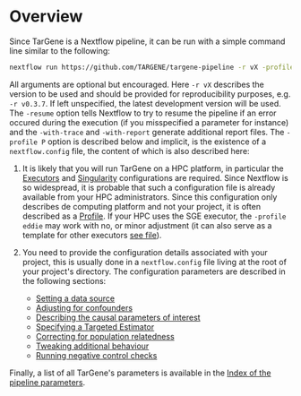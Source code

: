 # Overview

Since TarGene is a Nextflow pipeline, it can be run with a simple command line similar to the following:

```bash
nextflow run https://github.com/TARGENE/targene-pipeline -r vX -profile P -resume -with-trace -with-report
```

All arguments are optional but encouraged. Here `-r vX` describes the version to be used and should be provided for reproducibility purposes, e.g. `-r v0.3.7`. If left unspecified, the latest development version will be used. The `-resume` option tells Nextflow to try to resume the pipeline if an error occured during the execution (if you misspecified a parameter for instance) and the `-with-trace` and `-with-report` generate additional report files. The `-profile P` option is described below and implicit, is the existence of a `nextflow.config` file, the content of which is also described here:

1. It is likely that you will run TarGene on a HPC platform, in particular the [Executors](https://www.nextflow.io/docs/latest/executor.html) and [Singularity](https://www.nextflow.io/docs/latest/container.html#singularity) configurations are required. Since Nextflow is so widespread, it is probable that such a configuration file is already available from your HPC administrators. Since this configuration only describes de computing platform and not your project, it is often described as a [Profile](https://www.nextflow.io/docs/latest/config.html#config-profiles). If your HPC uses the SGE executor, the `-profile eddie` may work with no, or minor adjustment (it can also serve as a template for other executors [see file](https://github.com/TARGENE/targene-pipeline/blob/main/conf/eddie.config)).

2. You need to provide the configuration details associated with your project, this is usually done in a `nextflow.config` file living at the root of your project's directory. The configuration parameters are described in the following sections:
    - [Setting a data source](@ref)
    - [Adjusting for confounders](@ref)
    - [Describing the causal parameters of interest](@ref)
    - [Specifying a Targeted Estimator](@ref)
    - [Correcting for population relatedness](@ref)
    - [Tweaking additional behaviour](@ref)
    - [Running negative control checks](@ref)

Finally, a list of all TarGene's parameters is available in the [Index of the pipeline parameters](@ref).
